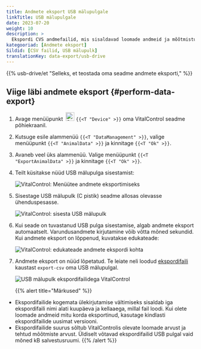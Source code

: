 ```yaml
---
title: Andmete eksport USB mälupulgale
linkTitle: USB mälupulgale
date: 2023-07-20
weight: 10
description: >
  Ekspordi CVS andmefailid, mis sisaldavad loomade andmeid ja mõõtmistulemusi, mis on salvestatud VitalControl seadmesse, USB mälupulgale.
kategooriad: [Andmete eksport]
Sildid: [CSV failid, USB mälupulk]
translationKey: data-export/usb-drive
---
```

{{% usb-drive/et "Selleks, et teostada oma seadme andmete eksporti," %}}

## Viige läbi andmete eksport {#perform-data-export}	

1. Avage menüüpunkt &nbsp;<img src="/icons/device.svg" width="23" align="bottom" alt="Seade" /> `{{<T "Device" >}}` oma VitalControl seadme põhiekraanil.

2. Kutsuge esile alammenüü `{{<T "DataManagement" >}}`, valige menüüpunkt `{{<T "AnimalData" >}}` ja kinnitage `{{<T "Ok" >}}`.

3. Avaneb veel üks alammenüü. Valige menüüpunkt `{{<T "ExportAnimalData" >}}` ja kinnitage `{{<T "Ok" >}}`.

4. Teilt küsitakse nüüd USB mälupulga sisestamist:

   ![VitalControl: Menüütee andmete eksportimiseks](../images/data-export.png "Kutsu esile andmete eksport")

5. Sisestage USB mälupulk (C pistik) seadme allosas olevasse ühenduspesasse.

   ![VitalControl: sisesta USB mälupulk](/images/firmware/update/plug-in-dual-usb-stick.svg "Sisesta USB mälupulk")

6. Kui seade on tuvastanud USB pulga sisestamise, algab andmete eksport automaatselt. Varundusandmete kirjutamine võib võtta mõned sekundid. Kui andmete eksport on lõppenud, kuvatakse edukateade:

   ![VitalControl: edukateade andmete ekspordi kohta](../images/success-data-export.png "Edukas andmete eksport")

7. Andmete eksport on nüüd lõpetatud. Te leiate neli loodud [ekspordifaili](../export-files/) kaustast `export-csv` oma USB mälupulgal.

   ![USB mälupulk ekspordifailidega VitalControl](../images/export-files.png "Ekspordifailid USB mälupulgal")

   {{% alert title="Märkused" %}}
  - Ekspordifailide kogemata ülekirjutamise vältimiseks sisaldab iga ekspordifaili nimi alati kuupäeva ja kellaaega, millal fail loodi. Kui olete loomade andmeid mitu korda eksportinud, kasutage kindlasti ekspordifailide uusimat versiooni.
  - Ekspordifailide suurus sõltub VitalControlis olevate loomade arvust ja tehtud mõõtmiste arvust. Üldiselt võtavad ekspordifailid USB pulgal vaid mõned kB salvestusruumi.
   {{% /alert %}}
